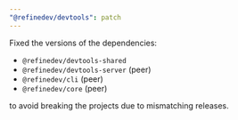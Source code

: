 ```yaml
---
"@refinedev/devtools": patch
---
```


Fixed the versions of the dependencies:

-   `@refinedev/devtools-shared`
-   `@refinedev/devtools-server` (peer)
-   `@refinedev/cli` (peer)
-   `@refinedev/core` (peer)

to avoid breaking the projects due to mismatching releases.
